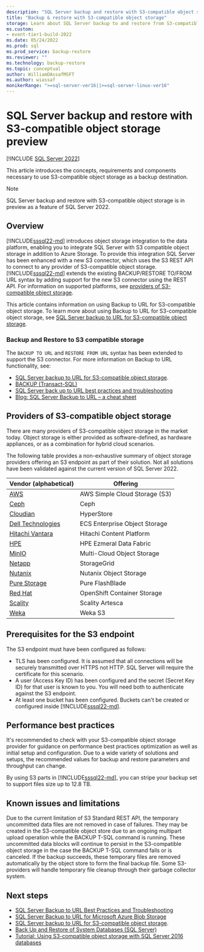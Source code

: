 ```yaml
---
description: "SQL Server backup and restore with S3-compatible object storage preview"
title: "Backup & restore with S3-compatible object storage"
storage: Learn about SQL Server backup to and restore from S3-compatible object storage, including the benefits of using S3-compatible object storage to store SQL Server backups.
ms.custom:
- event-tier1-build-2022
ms.date: 05/24/2022
ms.prod: sql
ms.prod_service: backup-restore
ms.reviewer: ""
ms.technology: backup-restore
ms.topic: conceptual
author: WilliamDAssafMSFT
ms.author: wiassaf
monikerRange: ">=sql-server-ver16||>=sql-server-linux-ver16"
---
```

# SQL Server backup and restore with S3-compatible object storage preview

[!INCLUDE [SQL Server 2022](../../includes/applies-to-version/sqlserver2022.md)]

This article introduces the concepts, requirements and components necessary to use S3-compatible object storage as a backup destination. 

> [!NOTE]
> SQL Server backup and restore with S3-compatible object storage is in preview as a feature of SQL Server 2022.
  
## Overview

[!INCLUDE[sssql22-md](../../includes/sssql22-md.md)] introduces object storage integration to the data platform, enabling you to integrate SQL Server with S3 compatible object storage in addition to Azure Storage. To provide this integration SQL Server has been enhanced with a new S3 connector, which uses the S3 REST API to connect to any provider of S3-compatible object storage. [!INCLUDE[sssql22-md](../../includes/sssql22-md.md)] extends the existing BACKUP/RESTORE TO/FROM URL syntax by adding support for the new S3 connector using the REST API. For information on supported platforms, see [providers of S3-compatible object storage](#providers-of-s3-compatible-object-storage).

This article contains information on using Backup to URL for S3-compatible object storage. To learn more about using Backup to URL for S3-compatible object storage, see [SQL Server backup to URL for S3-compatible object storage](sql-server-backup-to-url-s3-compatible-object-storage.md). 

### Backup and Restore to S3 compatible storage

The `BACKUP TO URL` and `RESTORE FROM URL` syntax has been extended to support the S3 connector. For more information on Backup to URL functionality, see: 

- [SQL Server backup to URL for S3-compatible object storage](sql-server-backup-to-url-s3-compatible-object-storage.md).
- [BACKUP (Transact-SQL)](../../t-sql/statements/backup-transact-sql.md)
- [SQL Server back up to URL best practices and troubleshooting](sql-server-backup-to-url-best-practices-and-troubleshooting.md)
- [Blog: SQL Server Backup to URL – a cheat sheet](https://techcommunity.microsoft.com/t5/datacat/sql-server-backup-to-url-a-cheat-sheet/ba-p/346358)

## Providers of S3-compatible object storage

There are many providers of S3-compatible object storage in the market today. Object storage is either provided as software-defined, as hardware appliances, or as a combination for hybrid cloud scenarios.

The following table provides a non-exhaustive summary of object storage providers offering an S3 endpoint as part of their solution. Not all solutions have been validated against the current version of SQL Server 2022.

| **Vendor (alphabetical)**       | **Offering**                  | 
|---------------------------------|-------------------------------|
| [AWS][aws_webs]                 | AWS Simple Cloud Storage (S3) |
| [Ceph][ceph_webs]               | Ceph                          |
| [Cloudian][cloudian_webs]       | HyperStore                    |
| [Dell Technologies][dell_webs]  | ECS Enterprise Object Storage |
| [Hitachi Vantara][hitachi_webs] | Hitachi Content Platform      |
| [HPE][hpe_webs]                 | HPE Ezmeral Data Fabric       |
| [MinIO][minio_webs]             | Multi-Cloud Object Storage    |
| [Netapp][netapp_webs]           | StorageGrid                   |
| [Nutanix][nutanix_webs]         | Nutanix Object Storage        |
| [Pure Storage][pure_webs]       | Pure FlashBlade               |
| [Red Hat][redhat_webs]          | OpenShift Container Storage   |
| [Scality][scality_webs]         | Scality Artesca               |
| [Weka][weka_webs]               | Weka S3                       |

## Prerequisites for the S3 endpoint

The S3 endpoint must have been configured as follows:

- TLS has been configured. It is assumed that all connections will be securely transmitted over HTTPS not HTTP. SQL Server will require the certificate for this scenario.
- A user (Access Key ID) has been configured and the secret (Secret Key ID) for that user is known to you. You will need both to authenticate against the S3 endpoint.
- At least one bucket has been configured. Buckets can't be created or configured inside [!INCLUDE[sssql22-md](../../includes/sssql22-md.md)].

## Performance best practices

It's recommended to check with your S3-compatible object storage provider for guidance on performance best practices optimization as well as initial setup and configuration. Due to a wide variety of solutions and setups, the recommended values for backup and restore parameters and throughput can change.

By using S3 parts in [!INCLUDE[sssql22-md](../../includes/sssql22-md.md)], you can stripe your backup set to support files size up to 12.8 TB.

## Known issues and limitations

Due to the current limitation of S3 Standard REST API, the temporary uncommitted data files are not removed in case of failures. They may be created in the S3-compatible object store due to an ongoing multipart upload operation while the BACKUP T-SQL command is running. These uncommitted data blocks will continue to persist in the S3-compatible object storage in the case the BACKUP T-SQL command fails or is canceled. If the backup succeeds, these temporary files are removed automatically by the object store to form the final backup file. Some S3-providers will handle temporary file cleanup through their garbage collector system.

## Next steps

 - [SQL Server Backup to URL Best Practices and Troubleshooting](../../relational-databases/backup-restore/sql-server-backup-to-url-best-practices-and-troubleshooting.md)   
 - [SQL Server Backup to URL for Microsoft Azure Blob Storage](../../relational-databases/backup-restore/sql-server-backup-to-url.md)
 - [SQL Server backup to URL for S3-compatible object storage](sql-server-backup-to-url-s3-compatible-object-storage.md). 
 - [Back Up and Restore of System Databases &#40;SQL Server&#41;](../../relational-databases/backup-restore/back-up-and-restore-of-system-databases-sql-server.md)   
 - [Tutorial: Using S3-compatible object storage with SQL Server 2016 databases](../tutorial-use-azure-blob-storage-service-with-sql-server-2016.md)

<!-- Table links -->
[aws_docs]:  https://docs.aws.amazon.com/AmazonS3/latest/API/Welcome.html
<!-- [aws_sheet]: -->
[aws_webs]:  https://www.aws.amazon.com/s3

[ceph_docs]: https://docs.ceph.com/en/pacific/
<!-- [ceph_sheet]: -->
[ceph_webs]: https://ceph.com/en/

<!-- [cloudian_docs]: -->
[cloudian_sheet]: https://data.cloudian.com/l/677273/2019-06-24/h6pn/677273/20197/Cloudian_HyperStore_Xtreme_Datasheet.pdf
[cloudian_webs]: https://cloudian.com/products/hyperstore/

[dell_docs]:  http://doc.isilon.com/ECS/3.6/DataAccessGuide/GUID-8725EEF9-EE9C-4423-A9DD-58B6877B8486.html
[dell_sheet]: https://www.delltechnologies.com/asset/products/storage/briefs-summaries/dell_emc_ecs_solution_overview.pdf
[dell_webs]:  https://www.delltechnologies.com/storage/ecs/index.htm

[hitachi_docs]:  https://knowledge.hitachivantara.com/Documents/Storage/HCP_for_Cloud_Scale/2.3.x/Administration/01_Getting_started
[hitachi_sheet]: https://www.hitachivantara.com/pdf/white-paper/content-platform-architecture-fundamentals-whitepaper.pdf
[hitachi_webs]:  https://www.hitachivantara.com/products/storage/object-storage/content-platform.html

[hpe_docs]:  https://docs.datafabric.hpe.com/62/MapRObjectStore/s3-gateway.html
[hpe_sheet]: https://www.hpe.com/us/en/collaterals/collateral.a50001592enw.html
[hpe_webs]:  https://www.hpe.com/us/en/software/ezmeral-data-fabric.html

[minio_docs]: https://docs.min.io/
[minio_sheet]: https://min.io/resources/docs/MinIO-high-performance-object-storage.pdf
[minio_webs]:  https://www.min.io

[netapp_docs]:  https://docs.netapp.com/sgws-115/index.jsp
[netapp_sheet]: https://www.netapp.com/pdf.html?item=/media/7931-ds-3613.pdf
[netapp_webs]:  https://www.netapp.com/data-storage/storagegrid/

[nutanix_docs]: https://portal.nutanix.com/page/documents/details?targetId=Objects-v3_3:Objects-v3_3
[nutanix_sheet]: https://www.nutanix.com/viewer?type=pdf&path=/content/dam/nutanix/resources/datasheets/ds-objects.pdf&icid=107JORGDJNAA3
[nutanix_webs]: https://www.nutanix.com/products/objects

[pure_docs]:  https://support.purestorage.com/FlashBlade/Purity_FB/PurityFB_REST_API/S3_Object_Store_REST_API/FlashBlade_S3_Object_Store_Documentation
[pure_sheet]: https://www.purestorage.com/content/dam/pdf/en/technical-briefs/tb-pure-flashblade-uffo.pdf
[pure_webs]:  https://www.purestorage.com/products/file-and-object/flashblade.html

[redhat_docs]:  https://access.redhat.com/documentation/en-us/red_hat_openshift_container_storage/4.8
[redhat_sheet]: https://www.redhat.com/rhdc/managed-files/cl-ocs3-datasheet-f19840wg-201911-en.pdf
[redhat_webs]:  https://access.redhat.com/products/red-hat-openshift-container-storage

[scality_docs]: https://docs.scality.com
[scality_sheet]: https://go.scality.com/l/893901/2021-08-17/23c52m/893901/1629719058hjLdj34t/Artesca_Datasheet_Letter_Web_210818.pdf
[scality_webs]:  https://www.scality.com/products/artesca

[weka_docs]:  https://docs.weka.io/additional-protocols/s3
[weka_sheet]: https://www.weka.io/wp-content/uploads/files/2020/03/WekaFS-DS-W01R14DS201808.pdf
[weka_webs]:  https://weka.io

[Azure block blobs]: (https://docs.microsoft.com/en-us/rest/api/storageservices/understanding-block-blobs--append-blobs--and-page-blobs)
